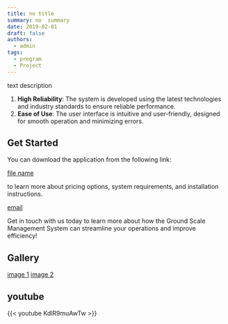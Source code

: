 ```yaml
---
title: no title
summary: no  summary
date: 2019-02-01
draft: false
authors:
  - admin
tags:
  - program
  - Project
---
```

 
 text description
 


1. **High Reliability**: The system is developed using the latest technologies and industry standards to ensure reliable performance.
2. **Ease of Use**: The user interface is intuitive and user-friendly, designed for smooth operation and minimizing errors.
 

## Get Started

You can download the application from the following link: 

 [file name](\zoomce\files\file.zip)
 
 to learn more about pricing options, system requirements, and installation instructions.

[email](engkhamidi@gmail.com)

Get in touch with us today to learn more about how the Ground Scale Management System can streamline your operations and improve efficiency!


## Gallery 
[image 1](\zoomce\1.jpg)
[image 2](\zoomce\3.jpg)



## youtube 

{{< youtube KdlR9muAwTw >}}
 




